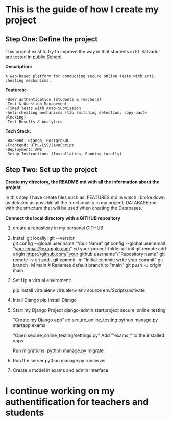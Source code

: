 # **This is the guide of how I create my project**

## **Step One: Define the project**

This project exist to try to improve the way in that students in EL Salvador are tested in public School.

**Description:** 
  
    A web-based platform for conducting secure online tests with anti-cheating mechanisms.

**Features:**
  
    -User authentication (Students & Teachers)
    -Test & Question Management
    -Timed Tests with Auto-Submission
    -Anti-cheating mechanisms (tab switching detection, copy-paste blocking)
    -Test Results & Analytics

**Tech Stack:**

    -Backend: Django, PostgreSQL
    -Frontend: HTML/CSS/JavaScript
    -Deployment: AWS
    -Setup Instructions (Installation, Running Locally)

## **Step Two: Set up the project**

**Create my directory, the README.md with all the information about the project**

In this step I have create files such as: FEATURES.md in which i broke down as detailed as possible all the functionality
in my project, DATABASE.md with the structure that will be used when creating the Databases.

**Connect the local directory with a GITHUB repository**

1. create a repository in my personal GITHUB
2. Install git locally: 
    git --version  
    git config --global user.name "Your Name"
    git config --global user.email "your-email@example.com"
    cd your-project-folder
    git init
    git remote add origin https://github.com/"your github username"/"Repository name"
    git remote -v
    git add .
    git commit -m "Initial commit: write your commit"
    git branch -M main  # Renames default branch to "main"
    git push -u origin main

3. Set Up a virtual enviroment:

    pip install virtualenv
    virtualenv env
    source env/Scripts/activate

4. Intall Django
    pip install Django

5. Start my Django Project
    django-admin startproject secure_online_testing

    "Create my Django app"
    cd secure_online_testing
    python manage.py startapp exams


    "Open secure_online_testing/settings.py"
    Add "'exams'," to the installed apps

    Run migrations:
    python manage.py migrate

6. Run the server
    python manage.py runserver

7. Create a model in exams and admin interface.


# **I continue working on my authentification for teachers and students**